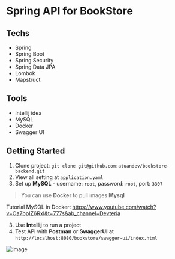 # Spring API for BookStore

## Techs
- Spring
- Spring Boot
- Spring Security
- Spring Data JPA
- Lombok
- Mapstruct

## Tools
- Intellij idea
- MySQL
- Docker
- Swagger UI

## Getting Started
1. Clone project: `git clone git@github.com:atuandev/bookstore-backend.git`
2. View all setting at `application.yaml` 
3. Set up **MySQL** - username: `root`, password: `root`, port: `3307`
> You can use **Docker** to pull images **Mysql**

Tutorial MySQL in Docker: https://www.youtube.com/watch?v=Oa7bpIZ6RxI&t=777s&ab_channel=Devteria

3. Use **Intellij** to run a project
4. Test API with **Postman** or **SwaggerUI** at `http://localhost:8080/bookstore/swagger-ui/index.html`

![image](https://github.com/user-attachments/assets/2278a8d4-2c85-4356-805b-59ad743a58a3)
